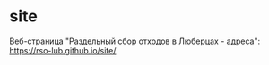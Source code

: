 # site
Веб-страница "Раздельный сбор отходов в Люберцах - адреса": 
https://rso-lub.github.io/site/
